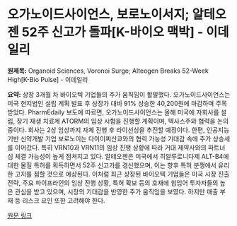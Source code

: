 # 오가노이드사이언스, 보로노이서지; 알테오젠 52주 신고가 돌파[K-바이오 맥박] - 이데일리

**원제목:** Organoid Sciences, Voronoi Surge; Alteogen Breaks 52-Week High[K-Bio Pulse] - 이데일리

**요약:** 상장 3개월 차 바이오텍 기업들의 주가 움직임이 활발했다. 오가노이드사이언스는 미국 현지법인 설립 계획 발표 후 상장가 대비 91% 상승한 40,200원에 마감하며 주목받았다.  PharmEdaily 보도에 따르면,  오가노이드사이언스는 올해 미국에 자회사를 설립, 장기 재생 치료제 ATORM의 임상 시험을 진행할 계획이며, 텍사스주와 협력을 논의 중이다.  회사는 2상 임상까지 자체 진행 후 라이선싱을 추진할 예정이다.  한편, 인공지능 기반 신약개발 기업 보로노이는 다이이찌산쿄와의 협력 가능성 기대감 속에 주가 상승세를 이어갔다.  특히 VRN10과 VRN11의 임상 진행 상황에 따라  거대 제약사와의 파트너십 체결 가능성이 높게 점쳐지고 있다. 알테오젠은 미국에서 히알루로니다제 ALT-B4에 대한 물질 특허를 획득하면서 52주 신고가를 경신했으며,  이는 향후 특허 분쟁에서 유리한 고지를 점할 것으로 예상된다.  이처럼 최근 상장된 바이오텍 기업들은 미국 시장 진출 전략,  주요 파이프라인의 임상 진행 상황, 특허 확보 등의 호재에 힘입어  투자자들의 높은 관심을 받고 있으며,  시장의 기대감을 반영한 주가 움직임을 보였다.  하지만  매출 부재 등  리스크 요인 또한 고려해야 한다.

[원문 링크](https://www.edaily.co.kr/News/Read?newsId=01082406642237144&mediaCodeNo=257)
